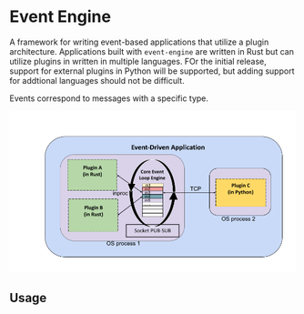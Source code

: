 # Event Engine

A framework for writing event-based applications that utilize a plugin architecture. Applications built with `event-engine` are written in Rust but can utilize plugins in written in multiple languages. FOr the initial
release, support for external plugins in Python will be supported, but adding support for addtional languages
should not be difficult.

Events correspond to messages with a specific type. 


![Depiction of an example application](./event_engine_design.png)

## Usage

